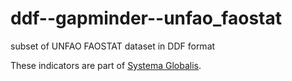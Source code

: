 # ddf--gapminder--unfao_faostat

subset of UNFAO FAOSTAT dataset in DDF format

These indicators are part of [Systema Globalis](https://github.com/open-numbers/ddf--gapminder--systema_globalis).
